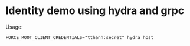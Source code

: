# Identity demo using hydra and grpc

Usage:

```
FORCE_ROOT_CLIENT_CREDENTIALS="tthanh:secret" hydra host
```
